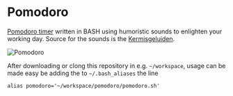 # Pomodoro

[Pomodoro timer](https://en.wikipedia.org/wiki/Pomodoro_Technique) written in BASH using humoristic sounds to enlighten your working day. Source for the sounds is the [Kermisgeluiden](http://tilburg.com/nieuws/het-verhaal-achter-online-kermisgeluiden/).

![Pomodoro](https://upload.wikimedia.org/wikipedia/commons/3/34/Il_pomodoro.jpg)

After downloading or clong this repository in e.g. `~/workspace`, usage can be made easy be adding the to `~/.bash_aliases` the line

    alias pomodoro='~/workspace/pomodoro/pomodoro.sh'

